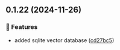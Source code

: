 ## 0.1.22 (2024-11-26)

### 🚀 Features

- added sqlite vector database ([cd27bc5](https://github.com/llm-tools/embedJs/commit/cd27bc5))
